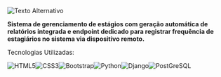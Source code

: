 ![Texto Alternativo]([URL_da_Imagem](https://raw.githubusercontent.com/luzardoSENAI/estagio/refs/heads/estagio-rc/static/logo.png))

**Sistema de gerenciamento de estágios com geração automática de relatórios integrada e endpoint dedicado para registrar frequência de estagiários no sistema via dispositivo remoto.**

Tecnologias Utilizadas: 

![HTML5](https://img.shields.io/badge/HTML5-E34F26?style=for-the-badge&logo=html5&logoColor=white)![CSS3](https://img.shields.io/badge/CSS3-1572B6?style=for-the-badge&logo=css3&logoColor=white)![Bootstrap](https://img.shields.io/badge/Bootstrap-7952B3?style=for-the-badge&logo=bootstrap&logoColor=white)![Python](https://img.shields.io/badge/Python-003b57?style=for-the-badge&logo=python&logoColor=white)![Django](https://img.shields.io/badge/Django-092e20?style=for-the-badge&logo=django&logoColor=white)![PostGreSQL](https://img.shields.io/badge/Postgresql-336791?style=for-the-badge&logo=postgresql&logoColor=white)

